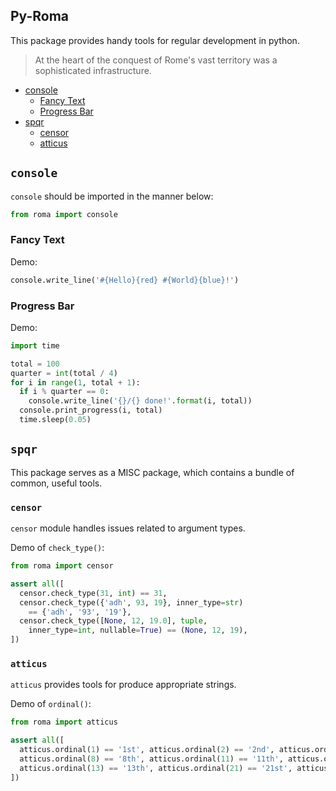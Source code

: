 Py-Roma
----

This package provides handy tools for regular development in python.

> At the heart of the conquest of Rome's vast territory was a sophisticated 
  infrastructure.

- [console](##console)
    - [Fancy Text](###fancy-text)
    - [Progress Bar](###progress-bar)
- [spqr](##spqr)
    - [censor](###censor)
    - [atticus](###atticus)

## `console`  
`console` should be imported in the manner below:

```python
from roma import console
```

### Fancy Text
Demo:
```python
console.write_line('#{Hello}{red} #{World}{blue}!')
```

### Progress Bar
Demo:
```python
import time

total = 100
quarter = int(total / 4)
for i in range(1, total + 1):
  if i % quarter == 0:
    console.write_line('{}/{} done!'.format(i, total))
  console.print_progress(i, total)
  time.sleep(0.05)
```

## `spqr`
This package serves as a MISC package, which contains a bundle of common, useful tools.

### `censor`

`censor` module handles issues related to argument types.

Demo of `check_type()`:
```python
from roma import censor

assert all([
  censor.check_type(31, int) == 31,
  censor.check_type({'adh', 93, 19}, inner_type=str) 
    == {'adh', '93', '19'},
  censor.check_type([None, 12, 19.0], tuple, 
    inner_type=int, nullable=True) == (None, 12, 19),
])

```

### `atticus`

`atticus` provides tools for produce appropriate strings.

Demo of `ordinal()`:
```python
from roma import atticus

assert all([
  atticus.ordinal(1) == '1st', atticus.ordinal(2) == '2nd', atticus.ordinal(3) == '3rd',
  atticus.ordinal(8) == '8th', atticus.ordinal(11) == '11th', atticus.ordinal(12) == '12th',
  atticus.ordinal(13) == '13th', atticus.ordinal(21) == '21st', atticus.ordinal(112) == '112st',
])
```


